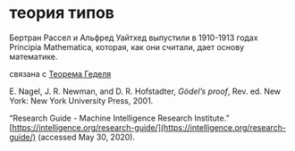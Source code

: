 # теория типов
Бертран Рассел и Альфред Уайтхед выпустили в 1910-1913 годах Principia Mathematica, которая, как они считали, дает основу математике.

связана с [Теорема Геделя](../../../%D0%B0%D0%BD%D0%B0%D1%82%D1%82%D0%B0/%D0%BF%D0%BE%D0%BD%D1%8F%D1%82%D0%B8%D1%8F%2C%20%D1%81%D0%B2%D1%8F%D0%B7%D0%B0%D0%BD%D0%BD%D1%8B%D0%B5%20%D1%81%20%D0%AF/strange%20loop/%D0%A2%D0%B5%D0%BE%D1%80%D0%B5%D0%BC%D0%B0%20%D0%93%D0%B5%D0%B4%D0%B5%D0%BB%D1%8F.md)

E. Nagel, J. R. Newman, and D. R. Hofstadter, _Gödel’s proof_, Rev. ed. New York: New York University Press, 2001.

“Research Guide - Machine Intelligence Research Institute.” [https://intelligence.org/research-guide/](https://intelligence.org/research-guide/) (accessed May 30, 2020).